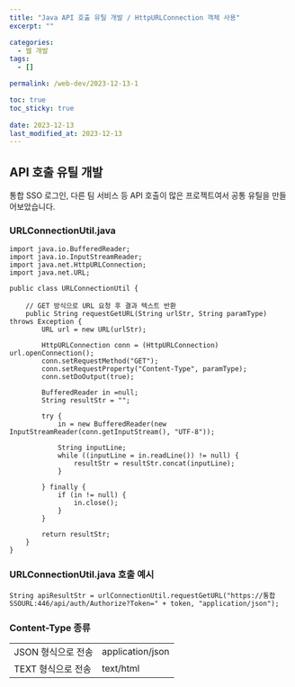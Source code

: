 ```yaml
---
title: "Java API 호출 유틸 개발 / HttpURLConnection 객체 사용"
excerpt: ""

categories:
  - 웹 개발
tags:
  - []

permalink: /web-dev/2023-12-13-1

toc: true
toc_sticky: true
 
date: 2023-12-13
last_modified_at: 2023-12-13
---
```


## API 호출 유틸 개발

통합 SSO 로그인, 다른 팀 서비스 등 API 호출이 많은 프로젝트여서 공통 유틸을 만들어보았습니다.

### URLConnectionUtil.java
```
import java.io.BufferedReader;
import java.io.InputStreamReader;
import java.net.HttpURLConnection;
import java.net.URL;

public class URLConnectionUtil {

	// GET 방식으로 URL 요청 후 결과 텍스트 반환
	public String requestGetURL(String urlStr, String paramType) throws Exception {
		URL url = new URL(urlStr);
		
		HttpURLConnection conn = (HttpURLConnection) url.openConnection();
		conn.setRequestMethod("GET");
		conn.setRequestProperty("Content-Type", paramType);
		conn.setDoOutput(true);
	
		BufferedReader in =null;
		String resultStr = "";
		
		try {
			in = new BufferedReader(new InputStreamReader(conn.getInputStream(), "UTF-8"));

			String inputLine;
			while ((inputLine = in.readLine()) != null) {
				resultStr = resultStr.concat(inputLine);
			}

		} finally {
			if (in != null) {
				in.close();
			}
		}
		
		return resultStr;
	}
}
```

### URLConnectionUtil.java 호출 예시
```
String apiResultStr = urlConnectionUtil.requestGetURL("https://통합SSOURL:446/api/auth/Authorize?Token=" + token, "application/json");
```

### Content-Type 종류
<table>
  <tbody>
    <tr>
      <td>JSON 형식으로 전송</td>
      <td>application/json</td>
    </tr>
    <tr>
      <td>TEXT 형식으로 전송</td>
      <td>text/html</td>
    </tr>
  </tbody>
</table>